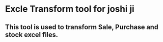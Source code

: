 # Excle Transform tool for joshi ji

## This tool is used to transform Sale, Purchase and stock excel files.